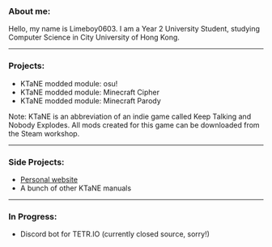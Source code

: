 ### About me:
Hello, my name is Limeboy0603. I am a Year 2 University Student, studying Computer Science in City University of Hong Kong.

---

### Projects:
- KTaNE modded module: osu!
- KTaNE modded module: Minecraft Cipher
- KTaNE modded module: Minecraft Parody

Note: KTaNE is an abbreviation of an indie game called Keep Talking and Nobody Explodes. All mods created for this game can be downloaded from the Steam workshop.

---

### Side Projects:
- [Personal website](https://limeboy0603.github.io/)
- A bunch of other KTaNE manuals

---
### In Progress:
- Discord bot for TETR.IO (currently closed source, sorry!)
